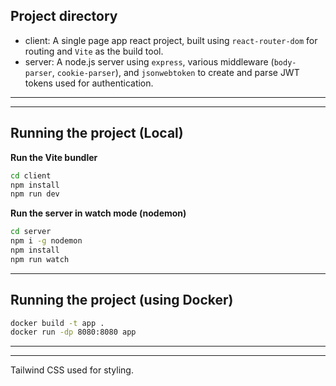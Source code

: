 ## Project directory

- client: A single page app react project, built using `react-router-dom` for routing and `Vite` as the build tool.
- server: A node.js server using `express`, various middleware (`body-parser`, `cookie-parser`), and `jsonwebtoken` to create and parse JWT tokens used for authentication.

***************************************************************************
***************************************************************************

## Running the project (Local)

**Run the Vite bundler**

```sh
cd client
npm install
npm run dev
```

**Run the server in watch mode (nodemon)**

```sh
cd server
npm i -g nodemon
npm install
npm run watch
```

***************************************************************************

## Running the project (using Docker)

```sh
docker build -t app .
docker run -dp 8080:8080 app
```

***************************************************************************
***************************************************************************

Tailwind CSS used for styling.

